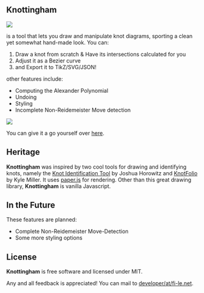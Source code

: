 ## Knottingham
<img src="https://fi-le.net/images/knottingham.gif">

is a tool that lets you draw and manipulate knot diagrams, sporting a clean yet somewhat hand-made look. 
You can:
1. Draw a knot from scratch & Have its intersections calculated for you
2. Adjust it as a Bezier curve
3. and Export it to TikZ/SVG/JSON!

other features include:
- Computing the Alexander Polynomial
- Undoing
- Styling
- Incomplete Non-Reidemeister Move detection


<img src="https://fi-le.net/images/knot.svg">

You can give it a go yourself over [here](https://fi-le.net/knottingham).

 **Heritage**
 ---
**Knottingham** was inspired by two cool tools for drawing and identifying knots, namely the [Knot Identification Tool](https://joshuahhh.com/projects/kit/) by Joshua Horowitz and [KnotFolio](https://kmill.github.io/knotfolio/index.html) by Kyle Miller. 
It uses [paper.js](https://github.com/paperjs/paper.js) for rendering. Other than this great drawing library, **Knottingham** is vanilla Javascript.

 **In the Future**
 ---
These features are planned:

*   Complete Non-Reidemeister Move-Detection
*   Some more styling options

 **License**
 ---
**Knottingham** is free software and licensed under MIT.

Any and all feedback is appreciated! You can mail to [developer/at/fi-le.net](mailto:developer/at/fi-le.net).
